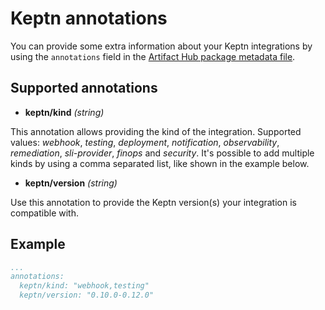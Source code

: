 # Keptn annotations

You can provide some extra information about your Keptn integrations by using the `annotations` field in the [Artifact Hub package metadata file](https://github.com/khulnasoft/artifacthub/blob/master/docs/metadata/artifacthub-pkg.yml).

## Supported annotations

- **keptn/kind** *(string)*

This annotation allows providing the kind of the integration. Supported values: *webhook*, *testing*, *deployment*, *notification*, *observability*, *remediation*, *sli-provider*, *finops* and *security*. It's possible to add multiple kinds by using a comma separated list, like shown in the example below.

- **keptn/version** *(string)*

Use this annotation to provide the Keptn version(s) your integration is compatible with.

## Example

```yaml
...
annotations:
  keptn/kind: "webhook,testing"
  keptn/version: "0.10.0-0.12.0"
```
